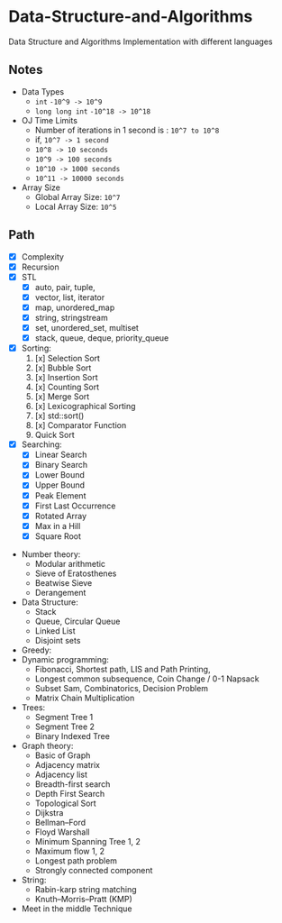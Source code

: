 # Data-Structure-and-Algorithms

Data Structure and Algorithms Implementation with different languages

<!-- ## Started CP: `12/05/2021` -->

## Notes

- Data Types
  - `int` `-10^9 -> 10^9`
  - `long long int` `-10^18 -> 10^18`
- OJ Time Limits
  - Number of iterations in 1 second is : `10^7 to 10^8`
  - if, `10^7 -> 1 second`
  - `10^8 -> 10 seconds`
  - `10^9 -> 100 seconds`
  - `10^10 -> 1000 seconds`
  - `10^11 -> 10000 seconds`
- Array Size
  - Global Array Size: `10^7`
  - Local Array Size: `10^5`

## Path

- [x] Complexity
- [x] Recursion
- [x] STL
  - [x] auto, pair, tuple,
  - [x] vector, list, iterator
  - [x] map, unordered_map
  - [x] string, stringstream
  - [x] set, unordered_set, multiset
  - [x] stack, queue, deque, priority_queue
- [x] Sorting:
  1. [x] Selection Sort
  2. [x] Bubble Sort
  3. [x] Insertion Sort
  4. [x] Counting Sort
  5. [x] Merge Sort
  6. [x] Lexicographical Sorting
  7. [x] std::sort()
  8. [x] Comparator Function
  9. Quick Sort
- [x] Searching:
  - [x] Linear Search
  - [x] Binary Search
  - [x] Lower Bound
  - [x] Upper Bound
  - [x] Peak Element
  - [x] First Last Occurrence
  - [x] Rotated Array
  - [x] Max in a Hill
  - [x] Square Root
- Number theory:
  - Modular arithmetic
  - Sieve of Eratosthenes
  - Beatwise Sieve
  - Derangement
- Data Structure:
  - Stack
  - Queue, Circular Queue
  - Linked List
  - Disjoint sets
- Greedy:
- Dynamic programming:
  - Fibonacci, Shortest path, LIS and Path Printing,
  - Longest common subsequence, Coin Change / 0-1 Napsack
  - Subset Sam, Combinatorics, Decision Problem
  - Matrix Chain Multiplication
- Trees:
  - Segment Tree 1
  - Segment Tree 2
  - Binary Indexed Tree
- Graph theory:
  - Basic of Graph
  - Adjacency matrix
  - Adjacency list
  - Breadth-first search
  - Depth First Search
  - Topological Sort
  - Dijkstra
  - Bellman–Ford
  - Floyd Warshall
  - Minimum Spanning Tree 1, 2
  - Maximum flow 1, 2
  - Longest path problem
  - Strongly connected component
- String:
  - Rabin-karp string matching
  - Knuth–Morris–Pratt (KMP)
- Meet in the middle Technique
